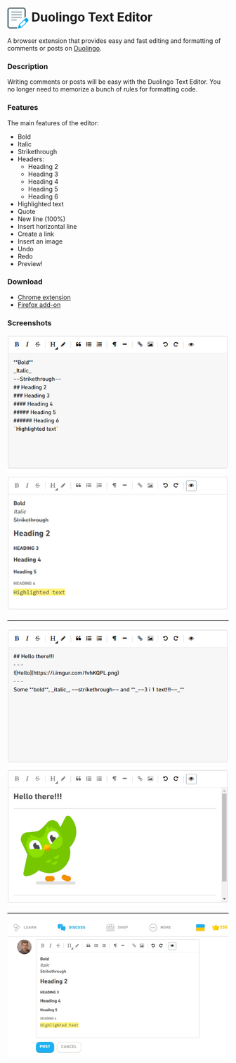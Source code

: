 <h1>
  <img align="center" width="48" height="48" src="duotexteditor/icons/icon_48.png" />
  Duolingo Text Editor
</h1>

A browser extension that provides easy and fast editing and formatting of comments or posts on [Duolingo](https://forum.duolingo.com).

### Description

Writing comments or posts will be easy with the Duolingo Text Editor. You no longer need to memorize a bunch of rules for formatting code.

### Features

The main features of the editor:
- Bold
- Italic
- Strikethrough
- Headers:
  - Heading 2
  - Heading 3
  - Heading 4
  - Heading 5
  - Heading 6
- Highlighted text
- Quote
- New line (100%)
- Insert horizontal line
- Create a link
- Insert an image
- Undo
- Redo
- Preview!

### Download  

- [Chrome extension](https://chrome.google.com/webstore/detail/duolingo-text-editor/lminlegkokddakonaglakjgailkoaeak?hl=en-US)
- [Firefox add-on](https://addons.mozilla.org/en-US/firefox/addon/duolingo-text-editor/)

### Screenshots

![duoling text editor](screenshots/screenshot-3.jpg)  
![duoling text editor](screenshots/screenshot-4.jpg)

- - -

![duoling text editor](screenshots/screenshot-2.jpg)  
![duoling text editor](screenshots/screenshot-1.jpg)

- - - 

![duoling text editor](screenshots/screenshot-5.jpg)
